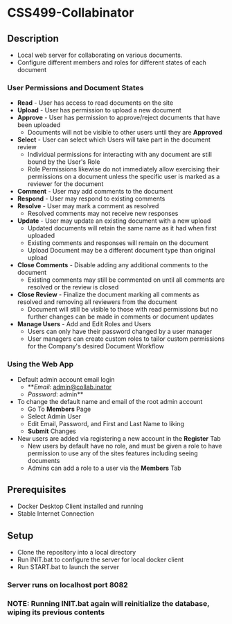 # CSS499-Collabinator
## Description
* Local web server for collaborating on various documents.
* Configure different members and roles for different states of each document
### User Permissions and Document States
* **Read** - User has access to read documents on the site
* **Upload** - User has permission to upload a new document
* **Approve** - User has permission to approve/reject documents that have been uploaded
  - Documents will not be visible to other users until they are **Approved**
* **Select** - User can select which Users will take part in the document review
  - Individual permissions for interacting with any document are still bound by the User's Role
  - Role Permissions likewise do not immediately allow exercising their permissions on a document unless the specific user is marked as a reviewer for the document
* **Comment** - User may add comments to the document
* **Respond** - User may respond to existing comments
* **Resolve** - User may mark a comment as resolved
  - Resolved comments may not receive new responses
* **Update** - User may update an existing document with a new upload
  - Updated documents will retain the same name as it had when first uploaded
  - Existing comments and responses will remain on the document
  - Upload Document may be a different document type than original upload
* **Close Comments** - Disable adding any additional comments to the document
  - Existing comments may still be commented on until all comments are resolved or the review is closed
* **Close Review** - Finalize the document marking all comments as resolved and removing all reviewers from the document
  - Document will still be visible to those with read permissions but no further changes can be made in comments or document updates
* **Manage Users** - Add and Edit Roles and Users
  - Users can only have their password changed by a user manager
  - User managers can create custom roles to tailor custom permissions for the Company's desired Document Workflow
###  Using the Web App
* Default admin account email login
  - **_Email_: admin@collab.inator
  - _Password_: admin**
* To change the default name and email of the root admin account
  - Go To **Members** Page
  - Select Admin User
  - Edit Email, Password, and First and Last Name to liking
  - **Submit** Changes
* New users are added via registering a new account in the **Register** Tab
  - New users by default have no role, and must be given a role to have permission to use any of the sites features including seeing documents
  - Admins can add a role to a user via the **Members** Tab
## Prerequisites 
* Docker Desktop Client installed and running
* Stable Internet Connection
## Setup
* Clone the repository into a local directory
* Run INIT.bat to configure the server for local docker client
* Run START.bat to launch the server
### Server runs on localhost port 8082
### **NOTE:** Running INIT.bat again will reinitialize the database, wiping its previous contents
